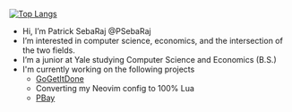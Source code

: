 [![Top Langs](https://github-readme-stats.vercel.app/api/top-langs/?username=psebaraj&layout=compact&langs_count=6&theme=dark)](https://github.com/psebaraj/github-readme-stats)

- Hi, I’m Patrick SebaRaj @PSebaRaj
- I’m interested in computer science, economics, and the intersection of the two fields.
- I’m a junior at Yale studying Computer Science and Economics (B.S.)
- I'm currently working on the following projects
  - [GoGetItDone](https://github.com/PSebaRaj/gogetitdone)
  - Converting my Neovim config to 100% Lua
  - [PBay](https://github.com/PSebaRaj/pbay)

<!---
PSebaRaj/PSebaRaj is a ✨ special ✨ repository because its `README.md` (this file) appears on your GitHub profile.
You can click the Preview link to take a look at your changes.
--->

